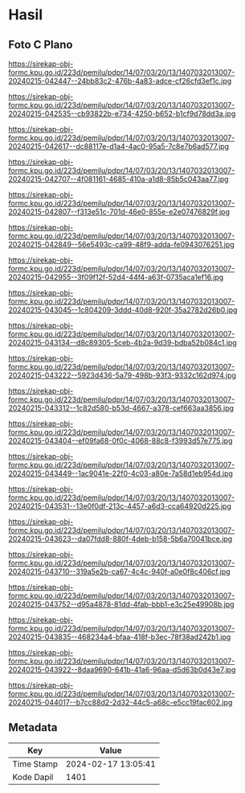 # Hasil

## Foto C Plano

https://sirekap-obj-formc.kpu.go.id/223d/pemilu/pdpr/14/07/03/20/13/1407032013007-20240215-042447--24bb83c2-476b-4a83-adce-cf26cfd3ef1c.jpg

https://sirekap-obj-formc.kpu.go.id/223d/pemilu/pdpr/14/07/03/20/13/1407032013007-20240215-042535--cb93822b-e734-4250-b652-b1cf9d78dd3a.jpg

https://sirekap-obj-formc.kpu.go.id/223d/pemilu/pdpr/14/07/03/20/13/1407032013007-20240215-042617--dc88117e-d1a4-4ac0-95a5-7c8e7b6ad577.jpg

https://sirekap-obj-formc.kpu.go.id/223d/pemilu/pdpr/14/07/03/20/13/1407032013007-20240215-042707--4f081161-4685-410a-a1d8-85b5c043aa77.jpg

https://sirekap-obj-formc.kpu.go.id/223d/pemilu/pdpr/14/07/03/20/13/1407032013007-20240215-042807--f313e51c-701d-46e0-855e-e2e07476829f.jpg

https://sirekap-obj-formc.kpu.go.id/223d/pemilu/pdpr/14/07/03/20/13/1407032013007-20240215-042849--56e5493c-ca99-48f9-adda-fe0943076251.jpg

https://sirekap-obj-formc.kpu.go.id/223d/pemilu/pdpr/14/07/03/20/13/1407032013007-20240215-042955--3f09f12f-52d4-44f4-a63f-0735aca1ef16.jpg

https://sirekap-obj-formc.kpu.go.id/223d/pemilu/pdpr/14/07/03/20/13/1407032013007-20240215-043045--1c804209-3ddd-40d8-920f-35a2782d26b0.jpg

https://sirekap-obj-formc.kpu.go.id/223d/pemilu/pdpr/14/07/03/20/13/1407032013007-20240215-043134--d8c89305-5ceb-4b2a-9d39-bdba52b084c1.jpg

https://sirekap-obj-formc.kpu.go.id/223d/pemilu/pdpr/14/07/03/20/13/1407032013007-20240215-043222--5923d436-5a79-498b-93f3-9332c162d974.jpg

https://sirekap-obj-formc.kpu.go.id/223d/pemilu/pdpr/14/07/03/20/13/1407032013007-20240215-043312--1c82d580-b53d-4667-a378-cef663aa3856.jpg

https://sirekap-obj-formc.kpu.go.id/223d/pemilu/pdpr/14/07/03/20/13/1407032013007-20240215-043404--ef09fa68-0f0c-4068-88c8-f3993d57e775.jpg

https://sirekap-obj-formc.kpu.go.id/223d/pemilu/pdpr/14/07/03/20/13/1407032013007-20240215-043449--1ac9041e-22f0-4c03-a80e-7a58d1eb954d.jpg

https://sirekap-obj-formc.kpu.go.id/223d/pemilu/pdpr/14/07/03/20/13/1407032013007-20240215-043531--13e0f0df-213c-4457-a6d3-cca64920d225.jpg

https://sirekap-obj-formc.kpu.go.id/223d/pemilu/pdpr/14/07/03/20/13/1407032013007-20240215-043623--da07fdd8-880f-4deb-b158-5b6a70041bce.jpg

https://sirekap-obj-formc.kpu.go.id/223d/pemilu/pdpr/14/07/03/20/13/1407032013007-20240215-043710--319a5e2b-ca67-4c4c-940f-a0e0f8c406cf.jpg

https://sirekap-obj-formc.kpu.go.id/223d/pemilu/pdpr/14/07/03/20/13/1407032013007-20240215-043752--d95a4878-81dd-4fab-bbb1-e3c25e49908b.jpg

https://sirekap-obj-formc.kpu.go.id/223d/pemilu/pdpr/14/07/03/20/13/1407032013007-20240215-043835--468234a4-bfaa-418f-b3ec-78f38ad242b1.jpg

https://sirekap-obj-formc.kpu.go.id/223d/pemilu/pdpr/14/07/03/20/13/1407032013007-20240215-043922--8daa9690-641b-41a6-96aa-d5d63b0d43e7.jpg

https://sirekap-obj-formc.kpu.go.id/223d/pemilu/pdpr/14/07/03/20/13/1407032013007-20240215-044017--b7cc88d2-2d32-44c5-a68c-e5cc19fac602.jpg


## Metadata

| Key        | Value               |
| ---------- | ------------------- |
| Time Stamp | 2024-02-17 13:05:41 |
| Kode Dapil | 1401                |



